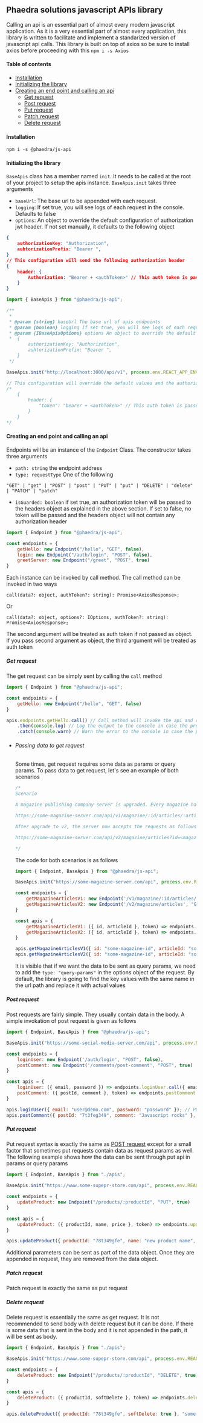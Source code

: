 ## Phaedra solutions javascript APIs library

Calling an api is an essential part of almost every modern javascript application. As it is a very essential part of almost every application, this library is written to facilitate and implement a standarized version of javascript api calls. This library is built on top of axios so be sure to install axios before proceeding with this
```npm i -s Axios```

#### Table of contents
  - [Installation](#installation)
  - [Initializing the library](#initializing-the-library)
  - [Creating an end point and calling an api](#creating-an-end-point-and-calling-an-api)
    - [Get request](#get-request)
    - [Post request](#post-request)
    - [Put request](#put-request)
    - [Patch request](#patch-request)
    - [Delete request](#delete-request)

#### Installation
```npm i -s @phaedra/js-api```

#### Initializing the library

`BaseApis` class has a member named `init`. It needs to be called at the root of your project to setup the apis instance. `BaseApis.init` takes three arguments
- `baseUrl`: The base url to be appended with each request.
- `logging`: If set true, you will see logs of each request in the console. Defaults to false
- `options`: An object to override the default configuration of authorization jwt header. If not set manually, it defaults to the following object
~~~JSON
{
    authorizationKey: "Authorization",
    auhtorizationPrefix: "Bearer ",
}
// This configuration will send the following authorization header
{
    header: {
        Authorization: "Bearer + <authToken>" // This auth token is passed to the api call method and will be explained in calling the api section
    }
}
~~~

~~~js
import { BaseApis } from "@phaedra/js-api";

/**
 *
 * @param {string} baseUrl The base url of apis endpoints
 * @param {boolean} logging If set true, you will see logs of each request in the console
 * @param {IBaseApisOptions} options An object to override the default configuration of authorization jwt header. Defaults to
 *  {
        authorizationKey: "Authorization",
        auhtorizationPrefix: "Bearer ",
    }
 */

BaseApis.init("http://localhost:3000/api/v1", process.env.REACT_APP_ENV === 'development', { authorizationKey: "token", auhtorizationPrefix: "bearer " });

// This configuration will override the default values and the authorization object for guarded apis will be as follows
/*
    {
        header: {
            "token": "bearer + <authToken>" // This auth token is passed to the api call method and will be explained in calling the api section
        }
    }
*/
~~~

#### Creating an end point and calling an api

Endpoints will be an instance of the `Endpoint` Class. The constructor takes three arguments
- `path: string` the endpoint address
- `type: requestType` One of the following
~~~PLAIN
"GET" | "get" | "POST" | "post" | "PUT" | "put" | "DELETE" | "delete" | "PATCH" | "patch"
~~~
- `isGuarded: boolean` if set true, an authorization token will be passed to the headers object as explained in the above section. If set to false, no token will be passed and the headers object will not contain any authorization header

~~~js
import { Endpoint } from "@phaedra/js-api";

const endpoints = {
    getHello: new Endpoint("/hello", "GET", false),
    login: new Endpoint("/auth/login", "POST", false),
    greetServer: new Endpoint("/greet", "POST", true)
}
~~~

Each instance can be invoked by call method. The call method can be invoked in two ways
~~~
call(data?: object, authToken?: string): Promise<AxiosResponse>;
~~~
Or
~~~
call(data?: object, options?: IOptions, authToken?: string): Promise<AxiosResponse>;
~~~
The second argument will be treated as auth token if not passed as object. If you pass second argument as object, the third argument will be treated as auth token

##### Get request
The get request can be simply sent by calling the `call` method
~~~js
import { Endpoint } from "@phaedra/js-api";

const endpoints = {
    getHello: new Endpoint("/hello", "GET", false)
}

apis.endpoints.getHello.call() // Call method will invoke the api and return an axios promise
    .then(console.log) // Log the output to the console in case the promise is resolved
    .catch(console.warn) // Warn the error to the console in case the promise is rejected
~~~
- ###### Passing data to get request
    Some times, get request requires some data as params or query params. To pass data to get request, let's see an example of both scenarios
    <br />

    ```js
    /*
    Scenario

    A magazine publishing company server is upgraded. Every magazine has multiple articles. The server in their v1 documentation accepts requests as follows

    https://some-magazine-server.com/api/v1/magazine/:id/articles/:articleId

    After upgrade to v2, the server now accepts the requests as follows

    https://some-magazine-server.com/api/v2/magazine/articles?id=<magazineId>&articleId=<articleId>

    */
    ```
    The code for both scenarios is as follows
    <br/>

    ~~~js
    import { Endpoint, BaseApis } from "@phaedra/js-api";

    BaseApis.init("https://some-magazine-server.com/api", process.env.REACT_APP_ENV === 'development');

    const endpoints = {
        getMagazineArticlesV1: new Endpoint('/v1/magazine/:id/articles/:articleId', "GET", true), // Input the id and articleId as request params
        getMagazineArticlesV2: new Endpoint('/v2/magazine/articles', "GET", true) // Input the id and articleId as query params
    }

    const apis = {
        getMagazineArticlesV1: ({ id, articleId }, token) => endpoints.getMagazineArticlesV1.call({ id, articleId }, token),
        getMagazineArticlesV2: ({ id, articleId }, token) => endpoints.getMagazineArticlesV2.call({ id, articleId }, { type: "query-params" }, token)
    }

    apis.getMagazineArticlesV1({ id: "some-magazine-id", articleId: "some-article-id" }, 'some-auth-token'); // GET API INVOKED /v1/magazine/some-magazine-id/articles/some-article-id
    apis.getMagazineArticlesV2({ id: "some-magazine-id", articleId: "some-article-id" }, 'some-auth-token'); // GET API INVOKED /v2/magazine/articles?id=some-magazine-id&articleId=some-article-id
    ~~~

    It is visible that if we want the data to be sent as query params, we need to add the `type: "query-params"` in the options object of the request. By default, the library is going to find the key values with the same name in the url path and replace it with actual values

##### Post request
Post requests are fairly simple. They usually contain data in the body. A simple invokation of post request is given as follows

~~~js
import { Endpoint, BaseApis } from "@phaedra/js-api";

BaseApis.init("https://some-social-media-server.com/api", process.env.REACT_APP_ENV === 'development');

const endpoints = {
    loginUser: new Endpoint('/auth/login', "POST", false),
    postComment: new Endpoint('/comments/post-comment', "POST", true)
}

const apis = {
    loginUser: ({ email, password }) => endpoints.loginUser.call({ email, password }),
    postComment: ({ postId, comment }, token) => endpoints.postComment.call({ postId, comment }, token)
}

apis.loginUser({ email: "user@demo.com", password: "password" }); // POST API INVOKED /auth/login DATA { email: 'user@demo.com', password: 'password' }
apis.postComment({ postId: "7t3feg349", comment: "Javascript rocks" }, "some-auth-token"); // POST API INVOKED /comments/post-comment DATA { postId: '7t3feg349', comment: 'Javascript rocks' }
~~~

##### Put request
Put request syntax is exactly the same as [POST request](#post-request) except for a small factor that sometimes put requests contain data as request params as well. The following example shows how the data can be sent through put api in params or query params

~~~js
import { Endpoint, BaseApis } from "./apis";

BaseApis.init("https://www.some-supepr-store.com/api", process.env.REACT_APP_ENV === 'development');

const endpoints = {
    updateProduct: new Endpoint("/products/:productId", "PUT", true)
}

const apis = {
    updateProduct: ({ productId, name, price }, token) => endpoints.updateProduct.call({ productId, name, price }, token)
}

apis.updateProduct({ productId: "78t349gfe", name: "new product name", price: 63 }, "some-auth-token"); // PUT API INVOKED /products/78t349gfe DATA { name: 'new product name', price: 63 }
~~~

Additional parameters can be sent as part of the data object. Once they are appended in request, they are removed from the data object.

##### Patch request
Patch request is exactly the same as put request

##### Delete request
Delete request is essentially the same as get request. It is not recommended to send body with delete request but it can be done. If there is some data that is sent in the body and it is not appended in the path, it will be sent as body.

~~~js
import { Endpoint, BaseApis } from "./apis";

BaseApis.init("https://www.some-supepr-store.com/api", process.env.REACT_APP_ENV === 'development');

const endpoints = {
    deleteProduct: new Endpoint("/products/:productId", "DELETE", true)
}

const apis = {
    deleteProduct: ({ productId, softDelete }, token) => endpoints.deleteProduct.call({ productId, softDelete }, token)
}

apis.deleteProduct({ productId: "78t349gfe", softDelete: true }, "some-auth-token"); // DELETE API INVOKED /products/78t349gfe DATA { softDelete: true }
~~~